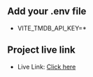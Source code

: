 ## Add your .env file
- VITE_TMDB_API_KEY=*

## Project live link
- Live Link: [Click here](https://abcmoviesapi.netlify.app/)